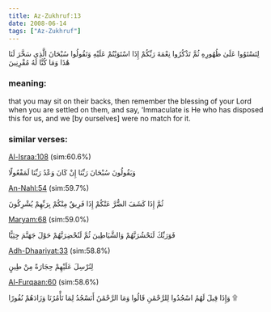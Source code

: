 ```yaml
---
title: Az-Zukhruf:13
date: 2008-06-14
tags: ["Az-Zukhruf"]
---
```

لِتَسْتَوُوا عَلَىٰ ظُهُورِهِ ثُمَّ تَذْكُرُوا نِعْمَةَ رَبِّكُمْ إِذَا اسْتَوَيْتُمْ عَلَيْهِ وَتَقُولُوا سُبْحَانَ الَّذِي سَخَّرَ لَنَا هَٰذَا وَمَا كُنَّا لَهُ مُقْرِنِينَ
### meaning: 
that you may sit on their backs, then remember the blessing of your Lord when you are settled on them, and say, ‘Immaculate is He who has disposed this for us, and we [by ourselves] were no match for it.
### similar verses: 

[Al-Israa:108](/17/108) (sim:60.6%)

وَيَقُولُونَ سُبْحَانَ رَبِّنَا إِنْ كَانَ وَعْدُ رَبِّنَا لَمَفْعُولًا

[An-Nahl:54](/16/54) (sim:59.7%)

ثُمَّ إِذَا كَشَفَ الضُّرَّ عَنْكُمْ إِذَا فَرِيقٌ مِنْكُمْ بِرَبِّهِمْ يُشْرِكُونَ

[Maryam:68](/19/68) (sim:59.0%)

فَوَرَبِّكَ لَنَحْشُرَنَّهُمْ وَالشَّيَاطِينَ ثُمَّ لَنُحْضِرَنَّهُمْ حَوْلَ جَهَنَّمَ جِثِيًّا

[Adh-Dhaariyat:33](/51/33) (sim:58.8%)

لِنُرْسِلَ عَلَيْهِمْ حِجَارَةً مِنْ طِينٍ

[Al-Furqaan:60](/25/60) (sim:58.6%)

وَإِذَا قِيلَ لَهُمُ اسْجُدُوا لِلرَّحْمَٰنِ قَالُوا وَمَا الرَّحْمَٰنُ أَنَسْجُدُ لِمَا تَأْمُرُنَا وَزَادَهُمْ نُفُورًا ۩
